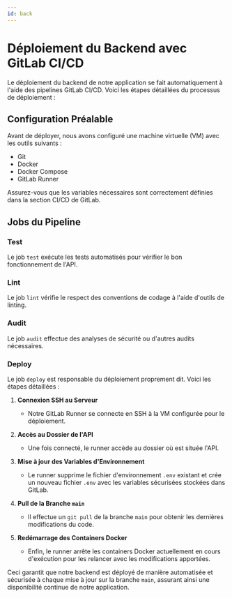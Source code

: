 ```yaml
---
id: back
---
```


# Déploiement du Backend avec GitLab CI/CD

Le déploiement du backend de notre application se fait automatiquement à l'aide des pipelines GitLab CI/CD. Voici les étapes détaillées du processus de déploiement :

## Configuration Préalable

Avant de déployer, nous avons configuré une machine virtuelle (VM) avec les outils suivants :
- Git
- Docker
- Docker Compose
- GitLab Runner

Assurez-vous que les variables nécessaires sont correctement définies dans la section CI/CD de GitLab.

## Jobs du Pipeline

### Test

Le job `test` exécute les tests automatisés pour vérifier le bon fonctionnement de l'API.

### Lint

Le job `lint` vérifie le respect des conventions de codage à l'aide d'outils de linting.

### Audit

Le job `audit` effectue des analyses de sécurité ou d'autres audits nécessaires.

### Deploy

Le job `deploy` est responsable du déploiement proprement dit. Voici les étapes détaillées :

1. **Connexion SSH au Serveur**
   - Notre GitLab Runner se connecte en SSH à la VM configurée pour le déploiement.

2. **Accès au Dossier de l'API**
   - Une fois connecté, le runner accède au dossier où est située l'API.

3. **Mise à jour des Variables d'Environnement**
   - Le runner supprime le fichier d'environnement `.env` existant et crée un nouveau fichier `.env` avec les variables sécurisées stockées dans GitLab.

4. **Pull de la Branche `main`**
   - Il effectue un `git pull` de la branche `main` pour obtenir les dernières modifications du code.

5. **Redémarrage des Containers Docker**
   - Enfin, le runner arrête les containers Docker actuellement en cours d'exécution pour les relancer avec les modifications apportées.

Ceci garantit que notre backend est déployé de manière automatisée et sécurisée à chaque mise à jour sur la branche `main`, assurant ainsi une disponibilité continue de notre application.
